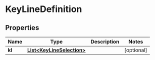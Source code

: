 
# KeyLineDefinition

## Properties
Name | Type | Description | Notes
------------ | ------------- | ------------- | -------------
**kl** | [**List&lt;KeyLineSelection&gt;**](KeyLineSelection.md) |  |  [optional]




